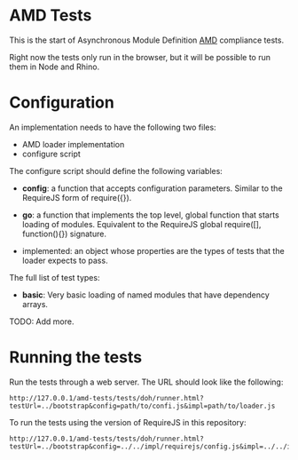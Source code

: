 # AMD Tests

This is the start of Asynchronous Module Definition
[AMD](http://wiki.commonjs.org/wiki/Modules/AsynchronousDefinition) compliance
tests.

Right now the tests only run in the browser, but it will be possible to run
them in Node and Rhino.

# Configuration

An implementation needs to have the following two files:

* AMD loader implementation
* configure script

The configure script should define the following variables:

* **config**: a function that accepts configuration parameters. Similar to the
RequireJS form of require({}).

* **go**: a function that implements the top level, global function that starts
loading of modules. Equivalent to the RequireJS global require([], function(){})
signature.

* implemented: an object whose properties are the types of tests that the
loader expects to pass.

The full list of test types:

* **basic**: Very basic loading of named modules that have dependency arrays.

TODO: Add more.

# Running the tests

Run the tests through a web server. The URL should look like the following:

    http://127.0.0.1/amd-tests/tests/doh/runner.html?testUrl=../bootstrap&config=path/to/confi.js&impl=path/to/loader.js

To run the tests using the version of RequireJS in this repository:

    http://127.0.0.1/amd-tests/tests/doh/runner.html?testUrl=../bootstrap&config=../../impl/requirejs/config.js&impl=../../impl/requirejs/require.js

